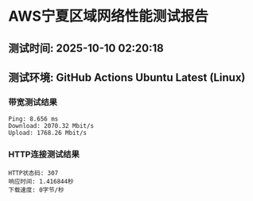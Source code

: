 # AWS宁夏区域网络性能测试报告
## 测试时间: 2025-10-10 02:20:18
## 测试环境: GitHub Actions Ubuntu Latest (Linux)

### 带宽测试结果
```
Ping: 8.656 ms
Download: 2070.32 Mbit/s
Upload: 1768.26 Mbit/s
```

### HTTP连接测试结果
```
HTTP状态码: 307
响应时间: 1.416844秒
下载速度: 0字节/秒
```

